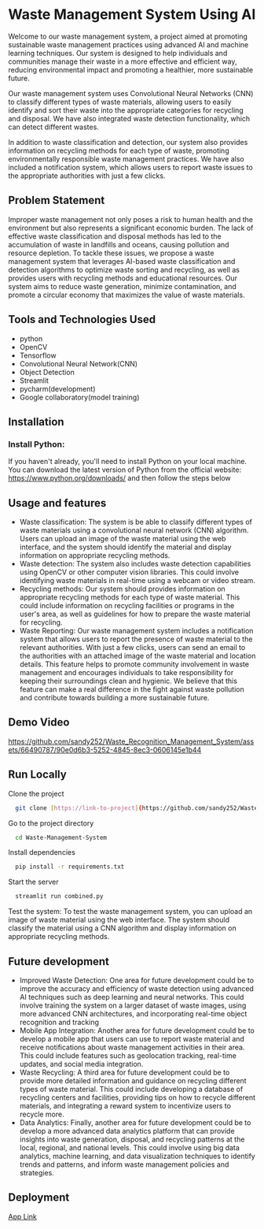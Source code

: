 
# Waste Management System Using AI

Welcome to our waste management system, a project aimed at promoting sustainable waste management practices using advanced AI and machine learning techniques. Our system is designed to help individuals and communities manage their waste in a more effective and efficient way, reducing environmental impact and promoting a healthier, more sustainable future.

Our waste management system uses Convolutional Neural Networks (CNN) to classify different types of waste materials, allowing users to easily identify and sort their waste into the appropriate categories for recycling and disposal. We have also integrated waste detection functionality, which can detect different wastes.

In addition to waste classification and detection, our system also provides information on recycling methods for each type of waste, promoting environmentally responsible waste management practices. We have also included a notification system, which allows users to report waste issues to the appropriate authorities with just a few clicks.

## Problem Statement

Improper waste management not only poses a risk to human health and the environment but also represents a significant economic burden. The lack of effective waste classification and disposal methods has led to the accumulation of waste in landfills and oceans, causing pollution and resource depletion. To tackle these issues, we propose a waste management system that leverages AI-based waste classification and detection algorithms to optimize waste sorting and recycling, as well as provides users with recycling methods and educational resources. Our system aims to reduce waste generation, minimize contamination, and promote a circular economy that maximizes the value of waste materials.

## Tools and Technologies Used
- python
- OpenCV
- Tensorflow
- Convolutional Neural Network(CNN)
- Object Detection
- Streamlit
- pycharm(development)
- Google collaboratory(model training)


## Installation

### Install Python:
If you haven't already, you'll need to install Python on your local machine. You can download the latest version of Python from the official website: https://www.python.org/downloads/ and then follow the steps below

## Usage and features

- Waste classification: The system is be able to classify different types of waste materials using a convolutional neural network (CNN) algorithm. Users can upload an image of the waste material using the web interface, and the system should identify the material and display information on appropriate recycling methods.
- Waste detection: The system also includes waste detection capabilities using OpenCV or other computer vision libraries. This could involve identifying waste materials in real-time using a webcam or video stream.
- Recycling methods: Our system should provides information on appropriate recycling methods for each type of waste material. This could include information on recycling facilities or programs in the user's area, as well as guidelines for how to prepare the waste material for recycling.
- Waste Reporting: Our waste management system includes a notification system that allows users to report the presence of waste material to the relevant authorities. With just a few clicks, users can send an email to the authorities with an attached image of the waste material and location details. This feature helps to promote community involvement in waste management and encourages individuals to take responsibility for keeping their surroundings clean and hygienic. We believe that this feature can make a real difference in the fight against waste pollution and contribute towards building a more sustainable future.

## Demo Video


https://github.com/sandy252/Waste_Recognition_Management_System/assets/66490787/90e0d6b3-5252-4845-8ec3-0606145e1b44




## Run Locally

Clone the project

```bash
  git clone [https://link-to-project](https://github.com/sandy252/Waste-Management-System.git)
```

Go to the project directory

```bash
  cd Waste-Management-System
```

Install dependencies

```bash
  pip install -r requirements.txt
```

Start the server

```bash
  streamlit run combined.py
```
Test the system: To test the waste management system, you can upload an image of waste material using the web interface. The system should classify the material using a CNN algorithm and display information on appropriate recycling methods.



## Future development
- Improved Waste Detection: One area for future development could be to improve the accuracy and efficiency of waste detection using advanced AI techniques such as deep learning and neural networks. This could involve training the system on a larger dataset of waste images, using more advanced CNN architectures, and incorporating real-time object recognition and tracking
- Mobile App Integration: Another area for future development could be to develop a mobile app that users can use to report waste material and receive notifications about waste management activities in their area. This could include features such as geolocation tracking, real-time updates, and social media integration.
- Waste Recycling: A third area for future development could be to provide more detailed information and guidance on recycling different types of waste material. This could include developing a database of recycling centers and facilities, providing tips on how to recycle different materials, and integrating a reward system to incentivize users to recycle more.
- Data Analytics: Finally, another area for future development could be to develop a more advanced data analytics platform that can provide insights into waste generation, disposal, and recycling patterns at the local, regional, and national levels. This could involve using big data analytics, machine learning, and data visualization techniques to identify trends and patterns, and inform waste management policies and strategies.

## Deployment
[App Link](https://sandy252-waste-recognition-management-system-app-sgtepq.streamlit.app/)
